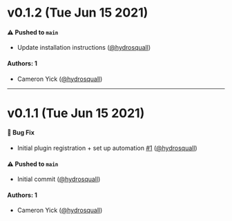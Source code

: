# v0.1.2 (Tue Jun 15 2021)

#### ⚠️ Pushed to `main`

- Update installation instructions ([@hydrosquall](https://github.com/hydrosquall))

#### Authors: 1

- Cameron Yick ([@hydrosquall](https://github.com/hydrosquall))

---

# v0.1.1 (Tue Jun 15 2021)

#### 🐛 Bug Fix

- Initial plugin registration + set up automation [#1](https://github.com/hydrosquall/storybook-addon-datadog-rum/pull/1) ([@hydrosquall](https://github.com/hydrosquall))

#### ⚠️ Pushed to `main`

- Initial commit ([@hydrosquall](https://github.com/hydrosquall))

#### Authors: 1

- Cameron Yick ([@hydrosquall](https://github.com/hydrosquall))
